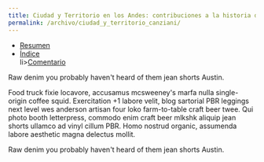 ```yaml
---
title: Ciudad y Territorio en los Andes: contribuciones a la historia del urbanismo prehispánico
permalink: /archivo/ciudad_y_territorio_canziani/
---
```


<ul class="nav nav-tabs">
  <li class="active"><a href="#resumen" data-toggle="tab">Resumen</a></li>
  <li><a href="#indice" data-toggle="tab">Índice</a></li>
  li><a href="#comentario" data-toggle="tab">Comentario</a></li>
</ul>

<div id="myTabContent" class="tab-content">
  <div class="tab-pane fade active in" id="resumen">
    <p>Raw denim you probably
    haven't heard 
    of them jean shorts Austin. 
    </p>
  </div>
  <div class="tab-pane fade" id="indice">
    <p>Food truck fixie locavore, accusamus mcsweeney's marfa nulla single-origin coffee squid. Exercitation +1 labore velit, blog sartorial PBR leggings next level wes anderson artisan four loko farm-to-table craft beer twee. Qui photo booth letterpress, commodo enim craft beer mlkshk aliquip jean shorts ullamco ad vinyl cillum PBR. Homo nostrud organic, assumenda labore aesthetic magna delectus mollit.</p>
  </div>
  <div class="tab-pane fade active in" id="comentario">
    <p>Raw denim you probably
    haven't heard 
    of them jean shorts Austin. 
    </p>
  </div>
</div>
  

